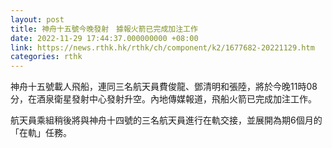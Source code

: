 ```yaml
---
layout: post
title: 神舟十五號今晚發射　據報火箭已完成加注工作
date: 2022-11-29 17:44:37.000000000 +08:00
link: https://news.rthk.hk/rthk/ch/component/k2/1677682-20221129.htm
categories: rthk
---
```


神舟十五號載人飛船，連同三名航天員費俊龍、鄧清明和張陸，將於今晚11時08分，在酒泉衛星發射中心發射升空。內地傳媒報道，飛船火箭已完成加注工作。

航天員乘組稍後將與神舟十四號的三名航天員進行在軌交接，並展開為期6個月的「在軌」任務。
